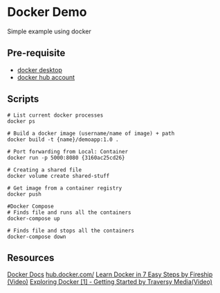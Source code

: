 # Docker Demo

Simple example using docker

## Pre-requisite

- [docker desktop](https://hub.docker.com/editions/community/docker-ce-desktop-mac)
- [docker hub account](https://hub.docker.com/)

## Scripts

```shell
# List current docker processes
docker ps

# Build a docker image (username/name of image) + path
docker build -t {name}/demoapp:1.0 .

# Port forwarding from Local: Container
docker run -p 5000:8080 {3160ac25cd26}

# Creating a shared file
docker volume create shared-stuff

# Get image from a container registry
docker push

#Docker Compose
# Finds file and runs all the containers
docker-compose up

# Finds file and stops all the containers
docker-compose down

```

## Resources

[Docker Docs](https://docs.docker.com/docker-hub/)
[hub.docker.com/](https://hub.docker.com/)
[Learn Docker in 7 Easy Steps by Fireship (Video)](https://www.youtube.com/watch?v=gAkwW2tuIqE)
[Exploring Docker [1] - Getting Started by Traversy Media(Video)](https://www.youtube.com/watch?v=Kyx2PsuwomE)
